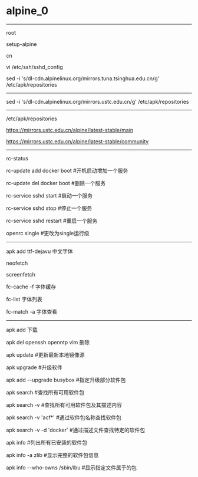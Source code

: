 # alpine_0
---

root

setup-alpine

cn

vi /etc/ssh/sshd_config

sed -i 's/dl-cdn.alpinelinux.org/mirrors.tuna.tsinghua.edu.cn/g' /etc/apk/repositories

---

sed -i 's/dl-cdn.alpinelinux.org/mirrors.ustc.edu.cn/g' /etc/apk/repositories

---
/etc/apk/repositories

https://mirrors.ustc.edu.cn/alpine/latest-stable/main

https://mirrors.ustc.edu.cn/alpine/latest-stable/community


---

rc-status

rc-update add docker boot #开机启动增加一个服务

rc-update del docker boot #删除一个服务

rc-service sshd start #启动一个服务

rc-service sshd stop  #停止一个服务

rc-service sshd restart  #重启一个服务

openrc single #更改为single运行级

---

apk add ttf-dejavu 中文字体

neofetch 

screenfetch

fc-cache -f 字体缓存

fc-list 字体列表

fc-match -a 字体查看

---

apk add 下载

apk del openssh openntp vim 删除

apk update #更新最新本地镜像源

apk upgrade #升级软件

apk add --upgrade busybox #指定升级部分软件包

apk search #查找所有可用软件包

apk search -v #查找所有可用软件包及其描述内容

apk search -v 'acf*' #通过软件包名称查找软件包

apk search -v -d 'docker' #通过描述文件查找特定的软件包

apk info #列出所有已安装的软件包

apk info -a zlib #显示完整的软件包信息

apk info --who-owns /sbin/lbu #显示指定文件属于的包
